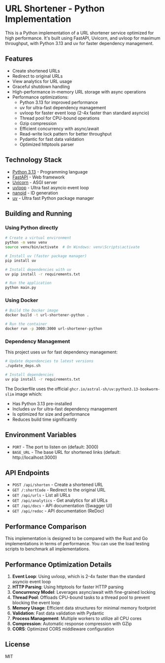 # URL Shortener - Python Implementation

This is a Python implementation of a URL shortener service optimized for high performance. It's built using FastAPI, Uvicorn, and uvloop for maximum throughput, with Python 3.13 and uv for faster dependency management.

## Features

- Create shortened URLs
- Redirect to original URLs
- View analytics for URL usage
- Graceful shutdown handling
- High-performance in-memory URL storage with async operations
- Performance optimizations:
  - Python 3.13 for improved performance
  - uv for ultra-fast dependency management
  - uvloop for faster event loop (2-4x faster than standard asyncio)
  - Thread pool for CPU-bound operations
  - Gzip compression
  - Efficient concurrency with async/await
  - Read-write lock pattern for better throughput
  - Pydantic for fast data validation
  - Optimized httptools parser

## Technology Stack

- [Python 3.13](https://www.python.org/) - Programming language
- [FastAPI](https://fastapi.tiangolo.com/) - Web framework
- [Uvicorn](https://www.uvicorn.org/) - ASGI server
- [uvloop](https://github.com/MagicStack/uvloop) - Ultra fast asyncio event loop
- [nanoid](https://github.com/puyuan/py-nanoid) - ID generation
- [uv](https://github.com/astral-sh/uv) - Ultra fast Python package manager

## Building and Running

### Using Python directly

```bash
# Create a virtual environment
python -m venv venv
source venv/bin/activate  # On Windows: venv\Scripts\activate

# Install uv (faster package manager)
pip install uv

# Install dependencies with uv
uv pip install -r requirements.txt

# Run the application
python main.py
```

### Using Docker

```bash
# Build the Docker image
docker build -t url-shortener-python .

# Run the container
docker run -p 3000:3000 url-shortener-python
```

### Dependency Management

This project uses uv for fast dependency management:

```bash
# Update dependencies to latest versions
./update_deps.sh

# Install dependencies
uv pip install -r requirements.txt
```

The Dockerfile uses the official `ghcr.io/astral-sh/uv:python3.13-bookworm-slim` image which:
- Has Python 3.13 pre-installed
- Includes uv for ultra-fast dependency management
- Is optimized for size and performance
- Reduces build time significantly

## Environment Variables

- `PORT` - The port to listen on (default: 3000)
- `BASE_URL` - The base URL for shortened links (default: http://localhost:3000)

## API Endpoints

- `POST /api/shorten` - Create a shortened URL
- `GET /:shortCode` - Redirect to the original URL
- `GET /api/urls` - List all URLs
- `GET /api/analytics` - Get analytics for all URLs
- `GET /api/docs` - API documentation (Swagger UI)
- `GET /api/redoc` - API documentation (ReDoc)

## Performance Comparison

This implementation is designed to be compared with the Rust and Go implementations in terms of performance. You can use the load testing scripts to benchmark all implementations.

## Performance Optimization Details

1. **Event Loop**: Using uvloop, which is 2-4x faster than the standard asyncio event loop
2. **HTTP Parsing**: Using httptools for faster HTTP parsing
3. **Concurrency Model**: Leverages async/await with fine-grained locking
4. **Thread Pool**: Offloads CPU-bound tasks to a thread pool to prevent blocking the event loop
5. **Memory Usage**: Efficient data structures for minimal memory footprint
6. **Validation**: Fast data validation with Pydantic
7. **Process Management**: Multiple workers to utilize all CPU cores
8. **Compression**: Automatic response compression with GZip
9. **CORS**: Optimized CORS middleware configuration

## License

MIT
